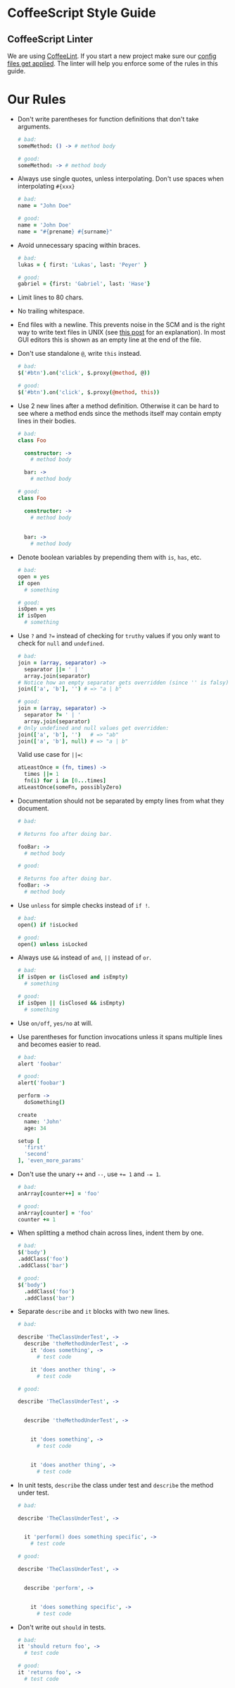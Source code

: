 # CoffeeScript Style Guide

## CoffeeScript Linter

We are using [CoffeeLint](http://www.coffeelint.org/). If you start a new
project make sure our [config files get applied](https://github.com/upfrontIO/apply-guides).
The linter will help you enforce some of the rules in this guide.

# Our Rules

-   Don't write parentheses for function definitions that don't take arguments.

    ```coffeescript
    # bad:
    someMethod: () -> # method body

    # good:
    someMethod: -> # method body
    ```

-   Always use single quotes, unless interpolating. Don't use spaces when
    interpolating `#{xxx}`

    ```coffeescript
    # bad:
    name = "John Doe"

    # good:
    name = 'John Doe'
    name = "#{prename} #{surname}"
    ```

-   Avoid unnecessary spacing within braces.

    ```coffeescript
    # bad:
    lukas = { first: 'Lukas', last: 'Peyer' }

    # good:
    gabriel = {first: 'Gabriel', last: 'Hase'}
    ```

-   Limit lines to 80 chars.

-   No trailing whitespace.

-   End files with a newline. This prevents noise in the SCM and is the right
    way to write text files in UNIX (see [this
    post](http://slashdot.org/comments.pl?sid=165492&cid=13808398) for an
    explanation). In most GUI editors this is shown as an empty line at the end
    of the file.

-   Don't use standalone `@`, write `this` instead.

    ```coffeescript
    # bad:
    $('#btn').on('click', $.proxy(@method, @))

    # good:
    $('#btn').on('click', $.proxy(@method, this))
    ```

-   Use 2 new lines after a method definition. Otherwise it can be hard to
    see where a method ends since the methods itself may contain empty lines
    in their bodies.

    ```coffeescript
    # bad:
    class Foo

      constructor: ->
        # method body

      bar: ->
        # method body

    # good:
    class Foo

      constructor: ->
        # method body
     
     
      bar: ->
        # method body
    ```

-   Denote boolean variables by prepending them with `is`, `has`, etc.

    ```coffeescript
    # bad:
    open = yes
    if open
      # something

    # good:
    isOpen = yes
    if isOpen
      # something
    ```

-   Use `?` and `?=` instead of checking for `truthy` values if you only want to check for `null` and `undefined`.

    ```coffeescript
    # bad:
    join = (array, separator) ->
      separator ||= ' | '
      array.join(separator)
    # Notice how an empty separator gets overridden (since '' is falsy):
    join(['a', 'b'], '') # => "a | b"

    # good:
    join = (array, separator) ->
      separator ?= ' | '
      array.join(separator)
    # Only undefined and null values get overridden:
    join(['a', 'b'], '')   # => "ab"
    join(['a', 'b'], null) # => "a | b"
    ```

    Valid use case for `||=`:

    ```coffeescript
    atLeastOnce = (fn, times) ->
      times ||= 1
      fn(i) for i in [0...times]
    atLeastOnce(someFn, possiblyZero)
    ```

-   Documentation should not be separated by empty lines from what they
    document.

    ```coffeescript
    # bad:

    # Returns foo after doing bar.

    fooBar: ->
      # method body

    # good:

    # Returns foo after doing bar.
    fooBar: ->
      # method body
    ```

-   Use `unless` for simple checks instead of `if !`.

    ```coffeescript
    # bad:
    open() if !isLocked

    # good:
    open() unless isLocked
    ```

-   Always use `&&` instead of `and`, `||` instead of `or`.

    ```coffeescript
    # bad:
    if isOpen or (isClosed and isEmpty)
      # something

    # good:
    if isOpen || (isClosed && isEmpty)
      # something
    ```

-   Use `on/off`, `yes/no` at will.

-   Use parentheses for function invocations unless it spans multiple
    lines and becomes easier to read.


    ```coffeescript
    # bad:
    alert 'foobar'

    # good:
    alert('foobar')

    perform ->
      doSomething()

    create
      name: 'John'
      age: 34

    setup [
      'first'
      'second'
    ], 'even_more_params'

    ```

-   Don't use the unary `++` and `--`, use `+= 1` and `-= 1`.

    ```coffeescript
    # bad:
    anArray[counter++] = 'foo'

    # good:
    anArray[counter] = 'foo'
    counter += 1
    ```

-   When splitting a method chain across lines, indent them by one.

    ```coffeescript
    # bad:
    $('body')
    .addClass('foo')
    .addClass('bar')

    # good:
    $('body')
      .addClass('foo')
      .addClass('bar')
    ```

-   Separate `describe` and `it` blocks with two new lines.

    ```coffeescript
    # bad:

    describe 'TheClassUnderTest', ->
      describe 'theMethodUnderTest', ->
        it 'does something', ->
          # test code

        it 'does another thing', ->
          # test code

    # good:

    describe 'TheClassUnderTest', ->


      describe 'theMethodUnderTest', ->


        it 'does something', ->
          # test code


        it 'does another thing', ->
          # test code
    ```

-   In unit tests, `describe` the class under test and `describe` the method
    under test.

    ```coffeescript
    # bad:

    describe 'TheClassUnderTest', ->


      it 'perform() does something specific', ->
        # test code

    # good:

    describe 'TheClassUnderTest', ->


      describe 'perform', ->


        it 'does something specific', ->
          # test code
    ```

-   Don't write out `should` in tests.

    ```coffeescript
    # bad:
    it 'should return foo', ->
      # test code

    # good:
    it 'returns foo', ->
      # test code
    ```
